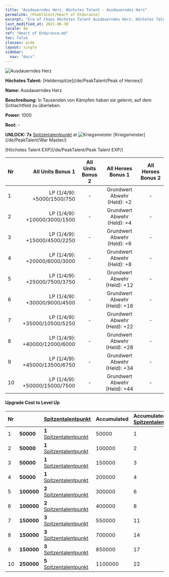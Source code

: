 ```yaml
---
title: "Ausdauerndes Herz. Höchstes Talent - Ausdauerndes Herz"
permalink: /PeakTalent/Heart of Endurance/
excerpt: "Era of Chaos Höchstes Talent Ausdauerndes Herz. Höchstes Talent Ausdauerndes Herz. Ausdauerndes Herz"
last_modified_at: 2021-06-30
locale: de
ref: "Heart of Endurance.md"
toc: false
classes: wide
layout: single
sidebar:
  nav: "docs"
---
```


  ![Ausdauerndes Herz](/images/pt/talent_1002.png)

  **Höchstes Talent:** [Heldenspitze](/de/PeakTalent/Peak of Heroes/)

  **Name:** Ausdauerndes Herz

  **Beschreibung:** In Tausenden von Kämpfen haben sie gelernt, auf dem Schlachtfeld zu überleben.

  **Power:** 1000

  **Root:** -

  **UNLOCK: 7x** [Spitzentalentpunkt](/ItemsDE/con_934/) at ![Kriegsmeister](/images/pt/talent_1001.png) [Kriegsmeister](/de/PeakTalent/War Master/)

  [Höchstes Talent EXP](/de/PeakTalent/Peak Talent EXP/)

  | Nr | All Units Bonus 1 | All Units Bonus 2 | All Heroes Bonus 1 | All Heroes Bonus 2 |
  |:---|--------------:|:-------------:|:-------------:|:-------------:|
  | 1 | LP (1/4/9): +5000/1500/750 | - | Grundwert Abwehr (Held): +2 | - |
  | 2 | LP (1/4/9): +10000/3000/1500 | - | Grundwert Abwehr (Held): +4 | - |
  | 3 | LP (1/4/9): +15000/4500/2250 | - | Grundwert Abwehr (Held): +6 | - |
  | 4 | LP (1/4/9): +20000/6000/3000 | - | Grundwert Abwehr (Held): +8 | - |
  | 5 | LP (1/4/9): +25000/7500/3750 | - | Grundwert Abwehr (Held): +12 | - |
  | 6 | LP (1/4/9): +30000/9000/4500 | - | Grundwert Abwehr (Held): +16 | - |
  | 7 | LP (1/4/9): +35000/10500/5250 | - | Grundwert Abwehr (Held): +22 | - |
  | 8 | LP (1/4/9): +40000/12000/6000 | - | Grundwert Abwehr (Held): +28 | - |
  | 9 | LP (1/4/9): +45000/13500/6750 | - | Grundwert Abwehr (Held): +34 | - |
  | 10 | LP (1/4/9): +50000/15000/7500 | - | Grundwert Abwehr (Held): +44 | - |


#### Upgrade Cost to Level Up

  | Nr | <i class="fas fa-coins"/> | [Spitzentalentpunkt](/ItemsDE/con_934/) | Accumulated <i class="fas fa-coins"/> | Accumulated [Spitzentalentpunkt](/ItemsDE/con_934/) |
  |:---|:--------------|:-------------|:-------------|:-------------|
  | 1 | **50000** | **1** [Spitzentalentpunkt](/ItemsDE/con_934/) | 50000 | 1 |
  | 2 | **50000** | **1** [Spitzentalentpunkt](/ItemsDE/con_934/) | 100000 | 2 |
  | 3 | **50000** | **1** [Spitzentalentpunkt](/ItemsDE/con_934/) | 150000 | 3 |
  | 4 | **50000** | **1** [Spitzentalentpunkt](/ItemsDE/con_934/) | 200000 | 4 |
  | 5 | **100000** | **2** [Spitzentalentpunkt](/ItemsDE/con_934/) | 300000 | 6 |
  | 6 | **100000** | **2** [Spitzentalentpunkt](/ItemsDE/con_934/) | 400000 | 8 |
  | 7 | **150000** | **3** [Spitzentalentpunkt](/ItemsDE/con_934/) | 550000 | 11 |
  | 8 | **150000** | **3** [Spitzentalentpunkt](/ItemsDE/con_934/) | 700000 | 14 |
  | 9 | **150000** | **3** [Spitzentalentpunkt](/ItemsDE/con_934/) | 850000 | 17 |
  | 10 | **250000** | **5** [Spitzentalentpunkt](/ItemsDE/con_934/) | 1100000 | 22 |
